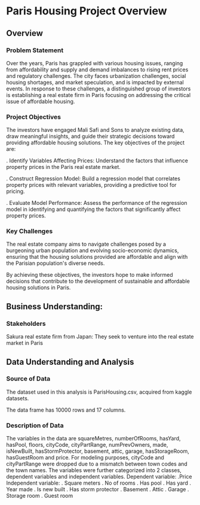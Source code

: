 # Paris Housing Project Overview

## Overview
### Problem Statement

Over the years, Paris has grappled with various housing issues, ranging from affordability and supply and demand imbalances to rising rent prices and regulatory challenges. The city faces urbanization challenges, social housing shortages, and market speculation, and is impacted by external events. In response to these challenges, a distinguished group of investors is establishing a real estate firm in Paris focusing on addressing the critical issue of affordable housing.

### Project Objectives

The investors have engaged Mali Safi and Sons to analyze existing data, draw meaningful insights, and guide their strategic decisions toward providing affordable housing solutions. The key objectives of the project are:

  . Identify Variables Affecting Prices: Understand the factors that influence property prices in the     Paris real estate market.

  . Construct Regression Model: Build a regression model that correlates property prices with             relevant variables, providing a predictive tool for pricing.

  . Evaluate Model Performance: Assess the performance of the regression model in identifying and         quantifying the factors that significantly affect property prices.

### Key Challenges

The real estate company aims to navigate challenges posed by a burgeoning urban population and evolving socio-economic dynamics, ensuring that the housing solutions provided are affordable and align with the Parisian population's diverse needs.

By achieving these objectives, the investors hope to make informed decisions that contribute to the development of sustainable and affordable housing solutions in Paris.

## Business Understanding:
### Stakeholders

Sakura real estate firm from Japan: They seek to venture into the real estate market in Paris

## Data Understanding and Analysis

### Source of Data
The dataset used in this analysis is ParisHousing.csv, acquired from kaggle datasets.

The data frame has 10000 rows and 17 columns.

### Description of Data
The variables in the data are squareMetres, numberOfRooms, hasYard, hasPool, floors, cityCode, cityPartRange, numPrevOwners,	made,	isNewBuilt,	hasStormProtector,	basement,	attic,	garage,	hasStorageRoom,	hasGuestRoom	and price. 
For modeling purposes, cityCode and cityPartRange were dropped due to a mismatch between town codes and the town names.
The variables were further categorized into 2 classes, dependent variables and independent variables.
  Dependent variable:
    .Price
  Independent variable:
    . Square meters
    . No of rooms
    . Has pool
    . Has yard
    . Year made
    . Is new built
    . Has storm protector
    . Basement
    . Attic
    . Garage
    . Storage room
    . Guest room
  


